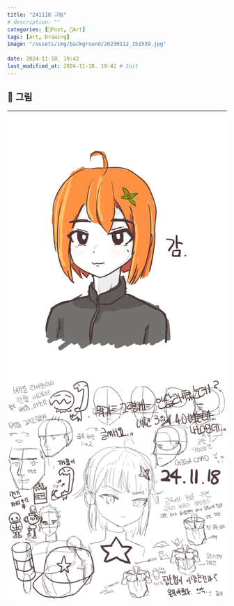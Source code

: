 ```yaml
---
title: "241118 그림"
# description: ""
categories: [📀Post, 🍌Art]
tags: [Art, Drawing]
image: "/assets/img/background/20230112_151539.jpg"

date: 2024-11-18. 19:42
last_modified_at: 2024-11-18. 19:42 # Init
---
```


## 📀 그림

---

![241118_123408](/assets/project/_Art/drawing/241118_123408.jpg)
![241118_194015](/assets/project/_Art/drawing/241118_194015.jpg)
